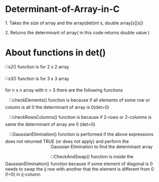 # Determinant-of-Array-in-C
<p>1. Takes the size of array and the array(det(int s, double array[s][s])</p>
<p>2. Returns the determinant of array( in this code returns double value )</p>

# About functions in det()
<p>◻️s2() function is for 2 x 2 array</p>
<p>◻️s3() function is for 3 x 3 array</p>
<p>for n x n array with n > 3 there are the following functions</p> 
  <p>&emsp;◻️checkElements() function is because if all elements of some row or column is all 0 the determinant of array is 0(det=0)</p>
  <p>&emsp;◻️checkRowsColumns() function is because if 2-rows or 2-columns is same the determinant of array are 0 (det=0)</p>
  <p>&emsp;◻️GaussianElimination() function is performed if the above expressions does not returned TRUE (or does not apply) and perform the &emsp;&emsp;&emsp;&emsp;&emsp;&emsp;&emsp;&emsp;&emsp;&emsp;&ensp;Gaussian Elimination to find the determinant array </p>
  <p>&emsp;&emsp;&emsp;&emsp;&emsp;&emsp;&emsp;&emsp;&emsp;&emsp;&ensp;◻️CheckAndSwap() function is inside the GaussianElimination() function because if some element of diagonal is 0 needs to swap the ij row with another that the element is different from 0 (!=0) in ij-column </p>
